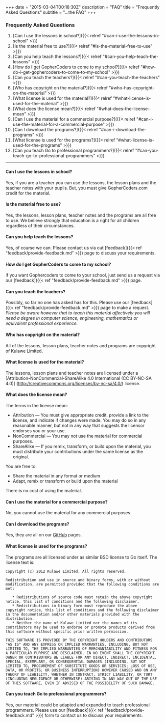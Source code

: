 +++
date = "2015-03-04T00:18:30Z"
description = "FAQ"
title = "Frequently Asked Questions"
subtitle = "...the FAQ"
+++
### Frequently Asked Questions

1. [Can I use the lessons in school?]({{< relref "#can-i-use-the-lessons-in-school" >}})
2. [Is the material free to use?]({{< relref "#is-the-material-free-to-use" >}})
3. [Can you help teach the lessons?]({{< relref "#can-you-help-teach-the-lessons" >}})
4. [How do I get GopherCoders to come to my school?]({{< relref "#how-do-i-get-gophercoders-to-come-to-my-school" >}})
5. [Can you teach the teachers?]({{< relref "#can-you-teach-the-teachers" >}})
6. [Who has copyright on the material?]({{< relref "#who-has-copyright-on-the-material" >}})
7. [What license is used for the material?]({{< relref "#what-license-is-used-for-the-material" >}})
8. [What does the license mean?]({{< relref "#what-does-the-license-mean" >}})
9. [Can I use the material for a commercial purpose?]({{< relref "#can-i-use-the-material-for-a-commercial-purpose" >}})
10. [Can I download the programs?]({{< relref "#can-i-download-the-programs" >}})
11. [What license is used for the programs?]({{< relref "#what-license-is-used-for-the-programs" >}})
12. [Can you teach Go to professional programmers?]({{< relref "#can-you-teach-go-to-professional-programmers" >}})

<hr></hr>

#### Can I use the lessons in school?
Yes, if you are a teacher you can use the lessons, the lesson plans and the teacher
notes with your pupils. But, you must give GopherCoders.com credit for the material.

#### Is the material free to use?
Yes, the lessons, lesson plans, teacher notes and the programs are all free to
use. We believe strongly that education is a right for all children regardless of
their circumstances.

#### Can you help teach the lessons?
Yes, of course we can. Please contact us via out [feedback]({{< ref "feedback/provide-feedback.md" >}}) page to discuss your
requirements.

#### How do I get GopherCoders to come to my school?
If you want Gophercoders to come to your school, just send us a request via
our [feedback]({{< ref "feedback/provide-feedback.md" >}}) page.

#### Can you teach the teachers?
Possibly, so far no one has asked has for this. Please use our [feedback]({{< ref
"feedback/provide-feedback.md" >}}) page to make a request. _Please be aware
however that to teach this material affectively you will need a degree in computer
science, engineering, mathematics or equivalent professional experience._

#### Who has copyright on the material?
All of the lessons, lesson plans, teacher notes and programs are copyright of
Kulawe Limited.

#### What license is used for the material?
The lessons, lesson plans and teacher notes are licensed under a
[Attribution-NonCommercial-ShareAlike 4.0 International (CC BY-NC-SA 4.0)]
(http://creativecommons.org/licenses/by-nc-sa/4.0/) license.

#### What does the license mean?
The terms in the license mean:

* Attribution — You must give appropriate credit, provide a link to the license, and indicate if changes were made. You may do so in any reasonable manner, but not in any way that suggests the licensor endorses you or your use.
* NonCommercial — You may not use the material for commercial purposes.
* ShareAlike — If you remix, transform, or build upon the material, you must distribute your contributions under the same license as the original.

You are free to:

* Share the material in any format or medium
* Adapt, remix or transform or build upon the material

There is no cost of using the material.

#### Can I use the material for a commercial purpose?
No, you cannot use the material for any commercial purposes.

#### Can I download the programs?
Yes, they are all on our [GitHub](http://github.com/gophercoders) pages.

#### What license is used for the programs?
The programs are all licensed under as similar BSD license to Go itself.
The license text is:
```
Copyright (c) 2012 Kulawe Limited. All rights reserved.

Redistribution and use in source and binary forms, with or without
modification, are permitted provided that the following conditions are
met:

   * Redistributions of source code must retain the above copyright
notice, this list of conditions and the following disclaimer.
   * Redistributions in binary form must reproduce the above
copyright notice, this list of conditions and the following disclaimer
in the documentation and/or other materials provided with the
distribution.
   * Neither the name of Kulawe Limited nor the names of its
contributors may be used to endorse or promote products derived from
this software without specific prior written permission.

THIS SOFTWARE IS PROVIDED BY THE COPYRIGHT HOLDERS AND CONTRIBUTORS
"AS IS" AND ANY EXPRESS OR IMPLIED WARRANTIES, INCLUDING, BUT NOT
LIMITED TO, THE IMPLIED WARRANTIES OF MERCHANTABILITY AND FITNESS FOR
A PARTICULAR PURPOSE ARE DISCLAIMED. IN NO EVENT SHALL THE COPYRIGHT
OWNER OR CONTRIBUTORS BE LIABLE FOR ANY DIRECT, INDIRECT, INCIDENTAL,
SPECIAL, EXEMPLARY, OR CONSEQUENTIAL DAMAGES (INCLUDING, BUT NOT
LIMITED TO, PROCUREMENT OF SUBSTITUTE GOODS OR SERVICES; LOSS OF USE,
DATA, OR PROFITS; OR BUSINESS INTERRUPTION) HOWEVER CAUSED AND ON ANY
THEORY OF LIABILITY, WHETHER IN CONTRACT, STRICT LIABILITY, OR TORT
(INCLUDING NEGLIGENCE OR OTHERWISE) ARISING IN ANY WAY OUT OF THE USE
OF THIS SOFTWARE, EVEN IF ADVISED OF THE POSSIBILITY OF SUCH DAMAGE.
```

#### Can you teach Go to professional programmers?
Yes, our material could be adapted and expanded to teach professional programmers.
Please use our [feedback]({{< ref "feedback/provide-feedback.md" >}}) form to
contact us to discuss your requirements.
